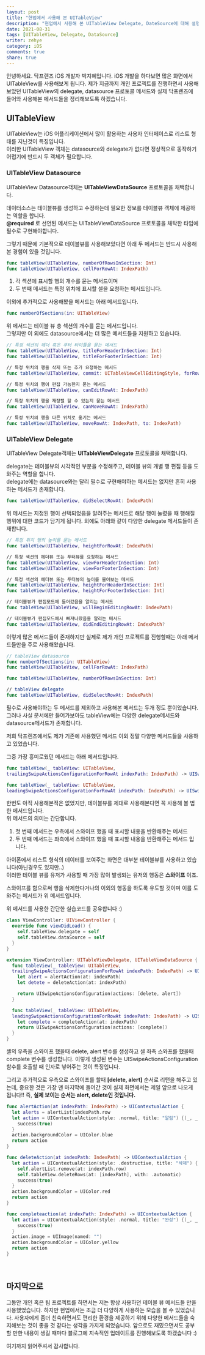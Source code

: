 ```yaml
---
layout: post
title: "현업에서 사용해 본 UITableView"
description: "현업에서 사용해 본 UITableView Delegate, DateSource에 대해 설명합니다."
date: 2021-08-31
tags: [UITableView, Delegate, DataSource]
writer: zehye
category: iOS
comments: true
share: true
---
```


안녕하세요. 닥프렌즈 iOS 개발자 박지혜입니다. iOS 개발을 하다보면 많은 화면에서 UITableView를 사용해보게 됩니다. 제가 지금까지 개인 프로젝트를 진행하면서 사용해보았던 UITableView의 delegate, datasource 프로토콜 메서드와 실제 닥프렌즈에 들어와 사용해본 메서드들을 정리해보도록 하겠습니다.  


## UITableView

UITableView는 iOS 어플리케이션에서 많이 활용하는 사용자 인터페이스로 리스트 형태를 지닌것이 특징입니다. <br>
이러한 UITableView 객체는 datasource와 delegate가 없다면 정상적으로 동작하기 어렵기에 반드시 두 객체가 필요합니다.


### UITableView Datasource

UITableView Datasource객체는 **UITableViewDataSource** 프로토콜을 채택합니다.

데이터소스는 테이블뷰를 생성하고 수정하는데 필요한 정보를 테이블뷰 객체에 제공하는 역할을 합니다. <br>
**@required** 로 선언된 메서드는 UITableViewDataSource 프로토콜을 채탁한 타입에 필수로 구현해야합니다.

그렇기 때문에 기본적으로 테이블뷰를 사용해보았다면 아래 두 메서드는 반드시 사용해본 경험이 있을 것입니다.

```swift
func tableView(UITableView, numberOfRowsInSection: Int)
func tableView(UITableView, cellForRowAt: IndexPath)
```

1. 각 섹션에 표시할 행의 개수를 묻는 메서드이며
2. 두 번째 메서드는 특정 위치에 표시할 셀을 요청하는 메서드입니다.

이외에 추가적으로 사용해봤을 메서드는 아래 메서드입니다.

```swift
func numberOfSections(in: UITableView)
```

위 메서드는 테이블 뷰 총 섹션의 개수를 묻는 메서드입니다. <br>
그렇지만 이 외에도 datasource에서는 더 많은 메서드들을 지원하고 있습니다.

```swift
// 특정 섹션의 헤더 혹은 푸터 타이틀을 묻는 메서드
func tableView(UITableView, titleForHeaderInSection: Int)
func tableView(UITableView, titleForFooterInSection: Int)

// 특정 위치의 행을 삭제 또는 추가 요청하는 메서드
func tableView(UITableView, commit: UITableViewCellEditingStyle, forRowAt: IndexPath)

// 특정 위치의 행이 편집 가능한지 묻는 메서드
func tableView(UITableView, canEditRowAt: IndexPath)

// 특정 위치의 행을 재정렬 할 수 있는지 묻는 메서드
func tableView(UITableView, canMoveRowAt: IndexPath)

// 특정 위치의 행을 다른 위치로 옮기는 메서드
func tableView(UITableView, moveRowAt: IndexPath, to: IndexPath)
```



### UITableView Delegate

UITableView Delegate객체는 **UITableViewDelegate** 프로토콜을 채택합니다.

delegate는 테이블뷰의 시각적인 부분을 수정해주고, 테이블 뷰의 개별 행 편집 등을 도와주는 역할을 합니다.<br>
delegate에는 datasource와는 달리 필수로 구현해야하는 메서드는 없지만 흔히 사용하는 메서드가 존재합니다.


```swift
func tableView(UITableView, didSelectRowAt: IndexPath)
```

위 메서드는 지정된 행이 선택되었음을 알려주는 메서드로 해당 행이 눌렸을 때 행해질 행위에 대한 코드가 담기게 됩니다.
외에도 아래와 같이 다양한 delegate 메서드들이 존재합니다.


```swift
// 특정 위치 행의 높이를 묻는 메서드
func tableView(UITableView, heightForRowAt: IndexPath)

// 특정 섹션의 헤더뷰 또는 푸터뷰를 요청하는 메서드
func tableView(UITableView, viewForHeaderInSection: Int)
func tableView(UITableView, viewForFooterInSection: Int)

// 특정 섹션의 헤더뷰 또는 푸터뷰의 높이를 물어보는 메서드
func tableView(UITableView, heightForHeaderInSection: Int)
func tableView(UITableView, heightForFooterInSection: Int)

// 테이블뷰가 편집모드에 들어갔음을 알리는 메서드
func tableView(UITableView, willBeginEditingRowAt: IndexPath)

// 테이블뷰가 편집모드에서 빠져나왔음을 알리는 메서드
func tableView(UITableView, didEndEditingRowAt: IndexPath?
```

이렇게 많은 메서드들이 존재하지만 실제로 제가 개인 프로젝트를 진행할때는 아래 메서드들만을 주로 사용해왔습니다.

```swift
// tableView datasource
func numberOfSections(in: UITableView)
func tableView(UITableView, cellForRowAt: IndexPath)

func tableView(UITableView, numberOfRowsInSection: Int)

// tableView delegate
func tableView(UITableView, didSelectRowAt: IndexPath)
```

필수로 사용해야하는 두 메서드를 제외하고 사용해본 메서드는 두개 정도 뿐이었습니다. <br>
그러나 사실 문서에만 들어가보아도 tableView에는 다양한 delegate메서드와 datasource메서드가 존재합니다.

저희 닥프렌즈에서도 제가 기존에 사용했던 메서드 이외 정말 다양한 메서드들을 사용하고 있었습니다.

그중 가장 흥미로웠던 메서드는 아래 메서드입니다.

```swift
func tableView(_ tableView: UITableView,
trailingSwipeActionsConfigurationForRowAt indexPath: IndexPath) -> UISwipeActionsConfiguration?

func tableView(_ tableView: UITableView,
leadingSwipeActionsConfigurationForRowAt indexPath: IndexPath) -> UISwipeActionsConfiguration?
```

한번도 아직 사용해본적은 없었지만, 테이블뷰를 제대로 사용해본다면 꼭 사용해 볼 법한 메서드입니다.<br>
위 메서드의 의미는 간단합니다.

1. 첫 번째 메서드는 우측에서 스와이프 했을 때 표시할 내용을 반환해주는 메서드
2. 두 번째 메서드는 좌측에서 스와이프 했을 때 표시할 내용을 반환해주는 메서드 입니다.

아이폰에서 리스트 형식의 데이터를 보여주는 화면은 대부분 테이블뷰를 사용하고 있습니다(아닌경우도 있지만..)<br>
이러한 테이블 뷰를 유저가 사용할 때 가장 많이 발생되는 유저의 행동은 **스와이프** 이죠.

스와이프를 함으로써 행을 삭제한다거나의 이외의 행동을 하도록 유도할 것이며 이를 도와주는 메서드가 위 메서드입니다.

위 메서드를 사용한 간단한 실습코드를 공유합니다 :)


```swift
class ViewController: UIViewController {
  override func viewDidLoad() {
    self.tableView.delegate = self
    self.tableView.dataSource = self
  }
}

extension ViewController: UITableViewDelegate, UITableViewDataSource {
  func tableView(_ tableView: UITableView,
  trailingSwipeActionsConfigurationForRowAt indexPath: IndexPath) -> UISwipeActionsConfiguration? {
    let alert = alertAction(at: indexPath)
    let detete = deleteAction(at: indexPath)

    return UISwipeActionsConfiguration(actions: [delete, alert])
  }

  func tableView(_ tableView: UITableView,
  leadingSwipeActionsConfigurationForRowAt indexPath: IndexPath) -> UISwipeActionsConfiguration? {
    let complete = completeAction(at: indexPath)
    return UISwipeActionsConfiguration(actions: [complete])
  }
}
```

셀의 우측을 스와이프 했을때 delete, alert 변수를 생성하고 셀 좌측 스와프를 했을때 complete 변수를 생성합니다. 이렇게 생성된 변수는 UISwipeActionsConfiguration 함수를 호출할 때 인자로 넣어주는 것이 특징입니다.

그리고 추가적으로 우측으로 스와이프를 할때 **[delete, alert]** 순서로 리턴을 해주고 있는데, 중요한 것은 가장 맨 마지막에 들어간 것이 실제 화면에서는 제일 앞으로 나오게 됩니다!! 즉, **실제 보이는 순서는 alert, delete인 것입니다.**


```swift
func alertAction(at indexPath: IndexPath) -> UIContextualAction {
  let alerts = alertList[indexPath.row
  let action = UIContextualAction(style: .normal, title: "알림") {(_, _, success) in
    success(true)
  }
  action.backgroundColor = UIColor.blue
  return action
}

func deleteAction(at indexPath: IndexPath) -> UIContextualAction {
  let action = UIContextualAction(style: .destructive, title: "삭제") {(_, _, success) in
    self.alertList.remove(at: indexPath.row)
    self.tableView.deleteRows(at: [indexPath], with: .automatic)
    success(true)
  }
  action.backgroundColor = UIColor.red
  return action
}

func completeaction(at indexPath: IndexPath) -> UIContextualAction {
  let action = UIContextualAction(style: .normal, title: "완성") {(_, _, success) in
    success(true)
  }
  action.image = UIImage(named: "")
  action.backgroundColor = UIColor.yellow
  return action
}
```


<br/>

## 마지막으로

그동안 개인 혹은 팀 프로젝트를 하면서는 저는 항상 사용하던 테이블 뷰 메서드들 만을 사용했었습니다. 하지만 현업에서는 조금 더 다양하게 사용하는 모습을 볼 수 있었습니다. 사용자에게 좀더 친숙하면서도 편리한 환경을 제공하기 위해 다양한 메서드들을 숙지해보는 것이 좋을 것 같다는 생각을 가지게 되었습니다. 앞으로도 재밌으면서도 공부할 만한 내용이 생길 때마다 블로그에 지속적인 업데이트를 진행해보도록 하겠습니다 :)

여기까지 읽어주셔서 감사합니다.
